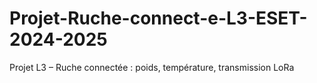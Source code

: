 # Projet-Ruche-connect-e-L3-ESET-2024-2025
Projet L3 – Ruche connectée : poids, température, transmission LoRa
